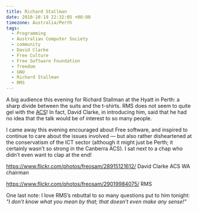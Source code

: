 ```yaml
---
title: Richard Stallman
date: 2010-10-19 22:32:05 +08:00
timezone: Australia/Perth
tags:
  - Programming
  - Australian Computer Society
  - community
  - David Clarke
  - Free Culture
  - Free Software Foundation
  - freedom
  - GNU
  - Richard Stallman
  - RMS
---
```

A big audience this evening for Richard Stallman at the Hyatt in Perth:
a sharp divide between the suits and the t-shirts.
RMS does not seem to quite gel with the [ACS](http://acs.org.au)!
In fact, David Clarke, in introducing him, said that he had no idea that the talk would be of interest to so many people.

I came away this evening encouraged about Free software, and inspired to continue to care about the issues involved
— but also rather disheartened at the conservatism of the ICT sector
(although it might just be Perth; it certainly wasn’t so strong in the Canberra ACS).
I sat next to a chap who didn’t even want to clap at the end!

https://www.flickr.com/photos/freosam/28915121612/ David Clarke ACS WA chairman

https://www.flickr.com/photos/freosam/29019984075/ RMS

One last note: I love RMS’s rebuttal to so many questions put to him tonight: *"I don’t know what you mean by that; that doesn’t even make any sense!"*
